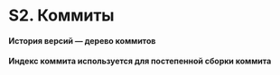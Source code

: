 # S2. Коммиты

#### История версий — дерево коммитов

#### Индекс коммита используется для постепенной сборки коммита